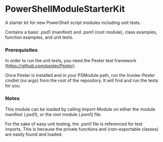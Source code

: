 # PowerShellModuleStarterKit
A starter kit for new PowerShell script modules including unit tests.

Contains a basic .psd1 (manifest) and .psm1 (root module), class examples, function examples, and unit tests.

### Prerequisites

In order to run the unit tests, you need the Pester test framework (https://github.com/pester/Pester).

Once Pester is installed and in your PSModule path, run the Invoke-Pester cmdlet (no args) from the root of the repository. It will find and run the tests for you.

### Notes

This module can be loaded by calling Import-Module on either the module manifest (.psd1), or the root module (.psm1) file.

For the sake of easy unit testing, the .psm1 file is referenced for test imports. This is because the private functions and (non-exportable classes) are easily found and loaded.
